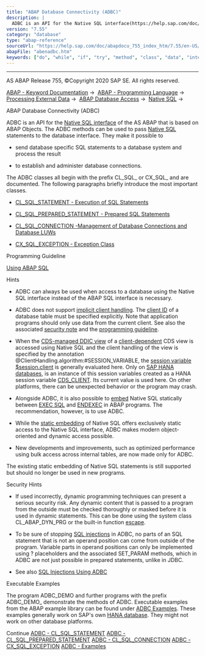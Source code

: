 ```yaml
---
title: "ABAP Database Connectivity (ADBC)"
description: |
  ADBC is an API for the Native SQL interface(https://help.sap.com/doc/abapdocu_755_index_htm/7.55/en-US/abennative_sql_interface_glosry.htm 'Glossary Entry') of the AS ABAP that is based on ABAP Objects. The ADBC methods can be used to pass Native SQL(https://help.sap.com/doc/abapdocu_755_index_h
version: "7.55"
category: "database"
type: "abap-reference"
sourceUrl: "https://help.sap.com/doc/abapdocu_755_index_htm/7.55/en-US/abenadbc.htm"
abapFile: "abenadbc.htm"
keywords: ["do", "while", "if", "try", "method", "class", "data", "internal-table", "abenadbc"]
---
```


* * *

AS ABAP Release 755, ©Copyright 2020 SAP SE. All rights reserved.

[ABAP - Keyword Documentation](https://help.sap.com/doc/abapdocu_755_index_htm/7.55/en-US/abenabap.htm) →  [ABAP - Programming Language](https://help.sap.com/doc/abapdocu_755_index_htm/7.55/en-US/abenabap_reference.htm) →  [Processing External Data](https://help.sap.com/doc/abapdocu_755_index_htm/7.55/en-US/abenabap_language_external_data.htm) →  [ABAP Database Access](https://help.sap.com/doc/abapdocu_755_index_htm/7.55/en-US/abenabap_sql.htm) →  [Native SQL](https://help.sap.com/doc/abapdocu_755_index_htm/7.55/en-US/abennative_sql.htm) → 

ABAP Database Connectivity (ADBC)

ADBC is an API for the [Native SQL interface](https://help.sap.com/doc/abapdocu_755_index_htm/7.55/en-US/abennative_sql_interface_glosry.htm "Glossary Entry") of the AS ABAP that is based on ABAP Objects. The ADBC methods can be used to pass [Native SQL](https://help.sap.com/doc/abapdocu_755_index_htm/7.55/en-US/abennative_sql_glosry.htm "Glossary Entry") statements to the database interface. They make it possible to

-   send database specific SQL statements to a database system and process the result

-   to establish and administer database connections.

The ADBC classes all begin with the prefix CL\_SQL\_ or CX\_SQL\_ and are documented. The following paragraphs briefly introduce the most important classes.

-   [CL\_SQL\_STATEMENT - Execution of SQL Statements](https://help.sap.com/doc/abapdocu_755_index_htm/7.55/en-US/abencl_sql_statement.htm)

-   [CL\_SQL\_PREPARED\_STATEMENT - Prepared SQL Statements](https://help.sap.com/doc/abapdocu_755_index_htm/7.55/en-US/abencl_sql_prepared_statement.htm)

-   [CL\_SQL\_CONNECTION -Management of Database Connections and Database LUWs](https://help.sap.com/doc/abapdocu_755_index_htm/7.55/en-US/abencl_sql_connection.htm)

-   [CX\_SQL\_EXCEPTION - Exception Class](https://help.sap.com/doc/abapdocu_755_index_htm/7.55/en-US/abencx_sql_exception.htm)

Programming Guideline

[Using ABAP SQL](https://help.sap.com/doc/abapdocu_755_index_htm/7.55/en-US/abendatabase_access_guidl.htm "Guideline")

Hints

-   ADBC can always be used when access to a database using the Native SQL interface instead of the ABAP SQL interface is necessary.

-   ADBC does not support [implicit client handling](https://help.sap.com/doc/abapdocu_755_index_htm/7.55/en-US/abenopen_sql_client_handling.htm). The [client ID](https://help.sap.com/doc/abapdocu_755_index_htm/7.55/en-US/abenclient_identifier_glosry.htm "Glossary Entry") of a database table must be specified explicitly. Note that application programs should only use data from the current client. See also the associated [security note](https://help.sap.com/doc/abapdocu_755_index_htm/7.55/en-US/abenclient_dependent_scrty.htm) and the [programming guideline](https://help.sap.com/doc/abapdocu_755_index_htm/7.55/en-US/abenclient_handling_guidl.htm "Guideline").

-   When the [CDS-managed DDIC view](https://help.sap.com/doc/abapdocu_755_index_htm/7.55/en-US/abencds_mngdddic_view_glosry.htm "Glossary Entry") of a [client-dependent](https://help.sap.com/doc/abapdocu_755_index_htm/7.55/en-US/abencds_view_client_handling_v1.htm) CDS view is accessed using Native SQL and the client handling of the view is specified by the annotation @ClientHandling.algorithm:#SESSION\_VARIABLE, the [session variable](https://help.sap.com/doc/abapdocu_755_index_htm/7.55/en-US/abensession_variable_glosry.htm "Glossary Entry") [$session.client](https://help.sap.com/doc/abapdocu_755_index_htm/7.55/en-US/abencds_session_variable_v1.htm) is generally evaluated here. Only on [SAP HANA databases](https://help.sap.com/doc/abapdocu_755_index_htm/7.55/en-US/abenhana_database_glosry.htm "Glossary Entry"), is an instance of this session variables created as a HANA session variable [CDS\_CLIENT](https://help.sap.com/doc/abapdocu_755_index_htm/7.55/en-US/abenhana_session_variables.htm). Its current value is used here. On other platforms, there can be unexpected behavior or the program may crash.

-   Alongside ADBC, it is also possible to [embed](https://help.sap.com/doc/abapdocu_755_index_htm/7.55/en-US/abennativesql.htm) Native SQL statically between [EXEC SQL](https://help.sap.com/doc/abapdocu_755_index_htm/7.55/en-US/abapexec.htm) and [ENDEXEC](https://help.sap.com/doc/abapdocu_755_index_htm/7.55/en-US/abapendexec.htm) in ABAP programs. The recommendation, however, is to use ADBC.

-   While the [static embedding](https://help.sap.com/doc/abapdocu_755_index_htm/7.55/en-US/abennativesql.htm) of Native SQL offers exclusively static access to the Native SQL interface, ADBC makes modern object-oriented and dynamic access possible.

-   New developments and improvements, such as optimized performance using bulk access across internal tables, are now made only for ADBC.

The existing static embedding of Native SQL statements is still supported but should no longer be used in new programs.

Security Hints

-   If used incorrectly, dynamic programming techniques can present a serious security risk. Any dynamic content that is passed to a program from the outside must be checked thoroughly or masked before it is used in dynamic statements. This can be done using the system class CL\_ABAP\_DYN\_PRG or the built-in function [escape](https://help.sap.com/doc/abapdocu_755_index_htm/7.55/en-US/abenescape_functions.htm).

-   To be sure of stopping [SQL injections](https://help.sap.com/doc/abapdocu_755_index_htm/7.55/en-US/abensql_injection_glosry.htm "Glossary Entry") in ADBC, no parts of an SQL statement that is not an operand position can come from outside of the program. Variable parts in operand positions can only be implemented using ? placeholders and the associated SET\_PARAM methods, which in ADBC are not just possible in prepared statements, unlike in JDBC.

-   See also [SQL Injections Using ADBC](https://help.sap.com/doc/abapdocu_755_index_htm/7.55/en-US/abensql_inj_adbc_scrty.htm)

Executable Examples

The program ADBC\_DEMO and further programs with the prefix ADBC\_DEMO\_ demonstrate the methods of ADBC. Executable examples from the ABAP example library can be found under [ADBC Examples](https://help.sap.com/doc/abapdocu_755_index_htm/7.55/en-US/abenadbc_abexas.htm). These examples generally work on SAP's own [HANA database](https://help.sap.com/doc/abapdocu_755_index_htm/7.55/en-US/abenhana_database_glosry.htm "Glossary Entry"). They might not work on other database platforms.

Continue
[ADBC - CL\_SQL\_STATEMENT](https://help.sap.com/doc/abapdocu_755_index_htm/7.55/en-US/abencl_sql_statement.htm)
[ADBC - CL\_SQL\_PREPARED\_STATEMENT](https://help.sap.com/doc/abapdocu_755_index_htm/7.55/en-US/abencl_sql_prepared_statement.htm)
[ADBC - CL\_SQL\_CONNECTION](https://help.sap.com/doc/abapdocu_755_index_htm/7.55/en-US/abencl_sql_connection.htm)
[ADBC - CX\_SQL\_EXCEPTION](https://help.sap.com/doc/abapdocu_755_index_htm/7.55/en-US/abencx_sql_exception.htm)
[ADBC - Examples](https://help.sap.com/doc/abapdocu_755_index_htm/7.55/en-US/abenadbc_abexas.htm)